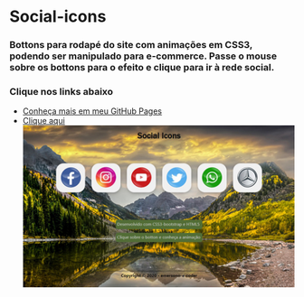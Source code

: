 # Social-icons #
### Bottons para rodapé do site com animações em CSS3, podendo ser manipulado para e-commerce. Passe o mouse sobre os bottons para o efeito e clique para ir à rede social. ###
### Clique nos links abaixo ###
* [Conheça mais em meu GitHub Pages](https://emersonn-e-coder.github.io/)
* [Clique aqui](https://emersonn-e-coder.github.io/Social-icons/) 
![](https://github.com/emersonn-e-coder/Social-icons/blob/master/paper1.png)
 
